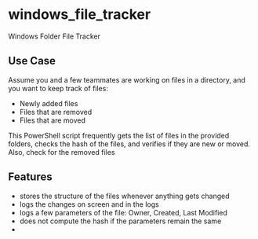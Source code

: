 # windows_file_tracker
Windows Folder File Tracker

## Use Case

Assume you and a few teammates are working on files in a directory, and you want to keep track of files:

- Newly added files
- Files that are removed
- Files that are moved

This PowerShell script frequently gets the list of files in the provided folders, checks the hash of the files, and verifies if they are new or moved. Also, check for the removed files

## Features

- stores the structure of the files whenever anything gets changed
- logs the changes on screen and in the logs
- logs a few parameters of the file: Owner, Created, Last Modified
- does not compute the hash if the parameters remain the same
-